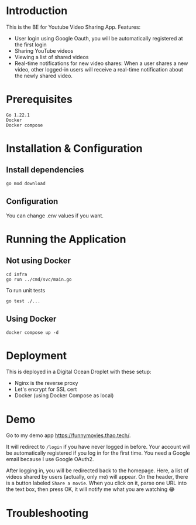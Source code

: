 # Introduction
This is the BE for Youtube Video Sharing App. Features:
- User login using Google Oauth, you will be automatically registered at the first login
- Sharing YouTube videos
- Viewing a list of shared videos
- Real-time notifications for new video shares: When a user shares a new video, other logged-in users will receive a real-time notification about the newly shared video.

# Prerequisites
    Go 1.22.1
    Docker
    Docker compose
# Installation & Configuration
## Install dependencies
```
go mod download
```
## Configuration
You can change .env values if you want.
# Running the Application
## Not using Docker
```
cd infra
go run ../cmd/svc/main.go
```

To run unit tests
```
go test ./...
```
## Using Docker
```
docker compose up -d
```
# Deployment
This is deployed in a Digital Ocean Droplet with these setup:
- Nginx is the reverse proxy
- Let's encrypt for SSL cert
- Docker (using Docker Compose as local)
# Demo
Go to my demo app https://funnymovies.thao.tech/.

It will redirect to `/login` if you have never logged in before. Your account will be automatically registered if you log in for the first time. You need a Google email because I use Google OAuth2.

After logging in, you will be redirected back to the homepage. Here, a list of videos shared by users (actually, only me) will appear. On the header, there is a button labeled `Share a movie`. When you click on it, parse one URL into the text box, then press OK, it will notify me what you are watching :joy:
# Troubleshooting
